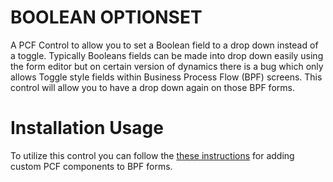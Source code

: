 BOOLEAN OPTIONSET
================

A PCF Control to allow you to set a Boolean field to a drop down instead of a toggle.  Typically Booleans fields can be made into drop down easily using the form editor but on certain version of dynamics there is a bug which only allows Toggle style fields within Business Process Flow (BPF) screens.  This control will allow you to have a drop down again on those BPF forms.

# Installation Usage
To utilize this control you can follow the [these instructions](https://powerusers.microsoft.com/t5/Power-Automate-Community-Blog/Preview-Custom-Controls-in-Business-Process-Flows/ba-p/263237) for adding custom PCF components to BPF forms.
